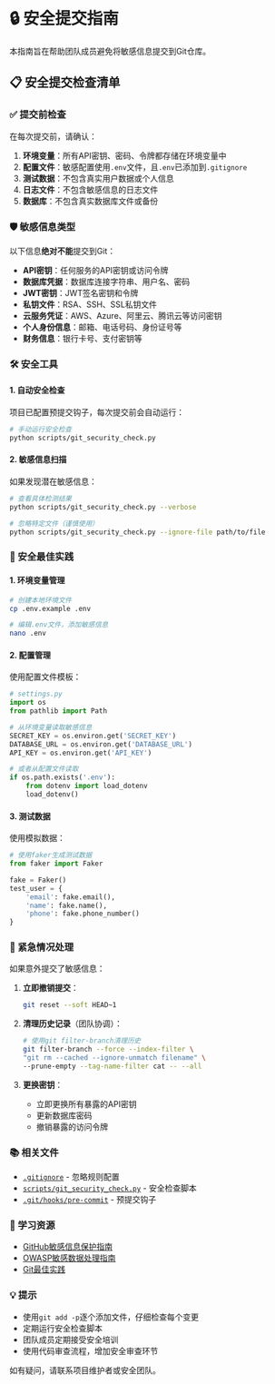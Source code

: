 # 🔒 安全提交指南

本指南旨在帮助团队成员避免将敏感信息提交到Git仓库。

## 📋 安全提交检查清单

### ✅ 提交前检查
在每次提交前，请确认：

1. **环境变量**：所有API密钥、密码、令牌都存储在环境变量中
2. **配置文件**：敏感配置使用`.env`文件，且`.env`已添加到`.gitignore`
3. **测试数据**：不包含真实用户数据或个人信息
4. **日志文件**：不包含敏感信息的日志文件
5. **数据库**：不包含真实数据库文件或备份

### 🛡️ 敏感信息类型

以下信息**绝对不能**提交到Git：

- **API密钥**：任何服务的API密钥或访问令牌
- **数据库凭据**：数据库连接字符串、用户名、密码
- **JWT密钥**：JWT签名密钥和令牌
- **私钥文件**：RSA、SSH、SSL私钥文件
- **云服务凭证**：AWS、Azure、阿里云、腾讯云等访问密钥
- **个人身份信息**：邮箱、电话号码、身份证号等
- **财务信息**：银行卡号、支付密钥等

### 🛠️ 安全工具

#### 1. 自动安全检查
项目已配置预提交钩子，每次提交前会自动运行：

```bash
# 手动运行安全检查
python scripts/git_security_check.py
```

#### 2. 敏感信息扫描
如果发现潜在敏感信息：

```bash
# 查看具体检测结果
python scripts/git_security_check.py --verbose

# 忽略特定文件（谨慎使用）
python scripts/git_security_check.py --ignore-file path/to/file
```

### 🔧 安全最佳实践

#### 1. 环境变量管理
```bash
# 创建本地环境文件
cp .env.example .env

# 编辑.env文件，添加敏感信息
nano .env
```

#### 2. 配置管理
使用配置文件模板：

```python
# settings.py
import os
from pathlib import Path

# 从环境变量读取敏感信息
SECRET_KEY = os.environ.get('SECRET_KEY')
DATABASE_URL = os.environ.get('DATABASE_URL')
API_KEY = os.environ.get('API_KEY')

# 或者从配置文件读取
if os.path.exists('.env'):
    from dotenv import load_dotenv
    load_dotenv()
```

#### 3. 测试数据
使用模拟数据：

```python
# 使用faker生成测试数据
from faker import Faker

fake = Faker()
test_user = {
    'email': fake.email(),
    'name': fake.name(),
    'phone': fake.phone_number()
}
```

### 🚨 紧急情况处理

如果意外提交了敏感信息：

1. **立即撤销提交**：
   ```bash
   git reset --soft HEAD~1
   ```

2. **清理历史记录**（团队协调）：
   ```bash
   # 使用git filter-branch清理历史
   git filter-branch --force --index-filter \
   "git rm --cached --ignore-unmatch filename" \
   --prune-empty --tag-name-filter cat -- --all
   ```

3. **更换密钥**：
   - 立即更换所有暴露的API密钥
   - 更新数据库密码
   - 撤销暴露的访问令牌

### 📚 相关文件

- [`.gitignore`](.gitignore) - 忽略规则配置
- [`scripts/git_security_check.py`](scripts/git_security_check.py) - 安全检查脚本
- [`.git/hooks/pre-commit`](.git/hooks/pre-commit) - 预提交钩子

### 🔗 学习资源

- [GitHub敏感信息保护指南](https://docs.github.com/cn/github/authenticating-to-github/keeping-your-account-and-data-secure)
- [OWASP敏感数据处理指南](https://owasp.org/www-project-web-security-testing-guide/)
- [Git最佳实践](https://git-scm.com/book/zh/v2)

### 💡 提示

- 使用`git add -p`逐个添加文件，仔细检查每个变更
- 定期运行安全检查脚本
- 团队成员定期接受安全培训
- 使用代码审查流程，增加安全审查环节

如有疑问，请联系项目维护者或安全团队。